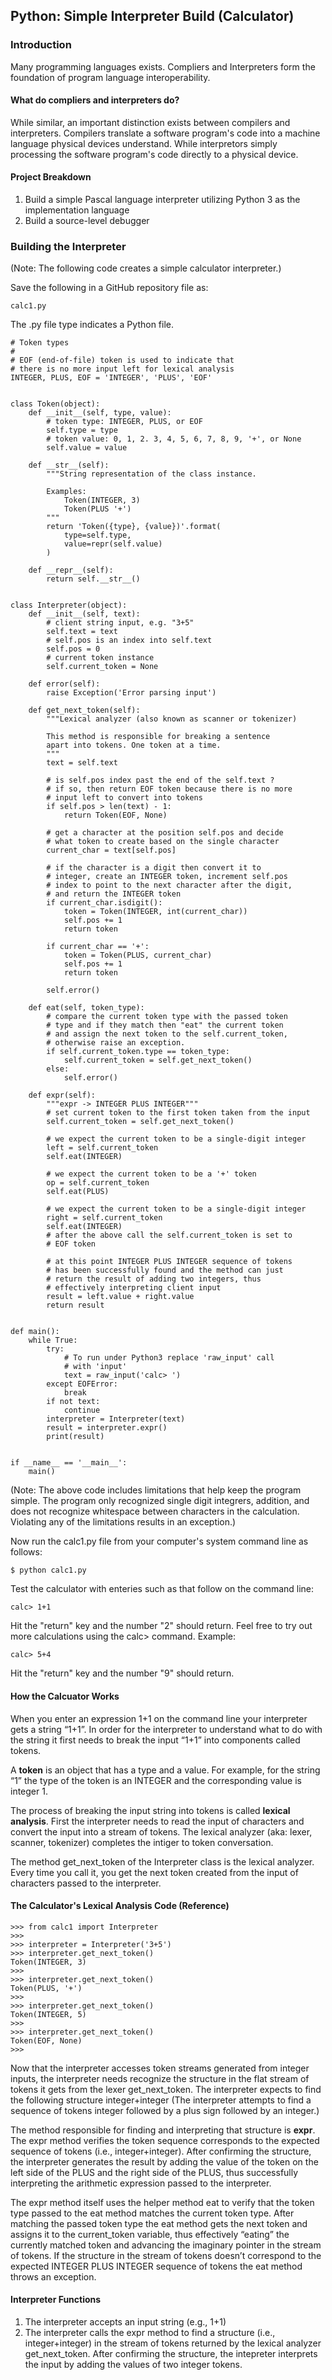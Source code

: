 

## Python: Simple Interpreter Build (Calculator)

### Introduction
Many programming languages exists. Compliers and Interpreters form the foundation of program language interoperability.

#### What do compliers and interpreters do?
While similar, an important distinction exists between compilers and interpreters. Compilers translate a software program's code into a machine language physical devices understand. While interpretors simply processing the software program's code directly to a physical device.

#### Project Breakdown
1. Build a simple Pascal language interpreter utilizing Python 3 as the implementation language
2. Build a source-level debugger

### Building the Interpreter
(Note: The following code creates a simple calculator interpreter.)

Save the following in a GitHub repository file as:

```
calc1.py
```

The .py file type indicates a Python file.

```
# Token types
#
# EOF (end-of-file) token is used to indicate that
# there is no more input left for lexical analysis
INTEGER, PLUS, EOF = 'INTEGER', 'PLUS', 'EOF'


class Token(object):
    def __init__(self, type, value):
        # token type: INTEGER, PLUS, or EOF
        self.type = type
        # token value: 0, 1, 2. 3, 4, 5, 6, 7, 8, 9, '+', or None
        self.value = value

    def __str__(self):
        """String representation of the class instance.

        Examples:
            Token(INTEGER, 3)
            Token(PLUS '+')
        """
        return 'Token({type}, {value})'.format(
            type=self.type,
            value=repr(self.value)
        )

    def __repr__(self):
        return self.__str__()


class Interpreter(object):
    def __init__(self, text):
        # client string input, e.g. "3+5"
        self.text = text
        # self.pos is an index into self.text
        self.pos = 0
        # current token instance
        self.current_token = None

    def error(self):
        raise Exception('Error parsing input')

    def get_next_token(self):
        """Lexical analyzer (also known as scanner or tokenizer)

        This method is responsible for breaking a sentence
        apart into tokens. One token at a time.
        """
        text = self.text

        # is self.pos index past the end of the self.text ?
        # if so, then return EOF token because there is no more
        # input left to convert into tokens
        if self.pos > len(text) - 1:
            return Token(EOF, None)

        # get a character at the position self.pos and decide
        # what token to create based on the single character
        current_char = text[self.pos]

        # if the character is a digit then convert it to
        # integer, create an INTEGER token, increment self.pos
        # index to point to the next character after the digit,
        # and return the INTEGER token
        if current_char.isdigit():
            token = Token(INTEGER, int(current_char))
            self.pos += 1
            return token

        if current_char == '+':
            token = Token(PLUS, current_char)
            self.pos += 1
            return token

        self.error()

    def eat(self, token_type):
        # compare the current token type with the passed token
        # type and if they match then "eat" the current token
        # and assign the next token to the self.current_token,
        # otherwise raise an exception.
        if self.current_token.type == token_type:
            self.current_token = self.get_next_token()
        else:
            self.error()

    def expr(self):
        """expr -> INTEGER PLUS INTEGER"""
        # set current token to the first token taken from the input
        self.current_token = self.get_next_token()

        # we expect the current token to be a single-digit integer
        left = self.current_token
        self.eat(INTEGER)

        # we expect the current token to be a '+' token
        op = self.current_token
        self.eat(PLUS)

        # we expect the current token to be a single-digit integer
        right = self.current_token
        self.eat(INTEGER)
        # after the above call the self.current_token is set to
        # EOF token

        # at this point INTEGER PLUS INTEGER sequence of tokens
        # has been successfully found and the method can just
        # return the result of adding two integers, thus
        # effectively interpreting client input
        result = left.value + right.value
        return result


def main():
    while True:
        try:
            # To run under Python3 replace 'raw_input' call
            # with 'input'
            text = raw_input('calc> ')
        except EOFError:
            break
        if not text:
            continue
        interpreter = Interpreter(text)
        result = interpreter.expr()
        print(result)


if __name__ == '__main__':
    main()
```

(Note: The above code includes limitations that help keep the program simple. The program only recognized single digit integrers, addition, and does not recognize whitespace between characters in the calculation. Violating any of the limitations results in an exception.)

Now run the calc1.py file from your computer's system command line as follows:

```
$ python calc1.py
```

Test the calculator with enteries such as that follow on the command line:

```
calc> 1+1
```
Hit the "return" key and the number "2" should return. Feel free to try out more calculations using the calc> command. Example:

```
calc> 5+4
```

Hit the "return" key and the number "9" should return.

#### How the Calcuator Works
When you enter an expression 1+1 on the command line your interpreter gets a string “1+1”. In order for the interpreter to understand what to do with the string it first needs to break the input “1+1” into components called tokens.

A __token__ is an object that has a type and a value. For example, for the string “1” the type of the token is an INTEGER and the corresponding value is integer 1.

The process of breaking the input string into tokens is called __lexical analysis__. First the interpreter needs to read the input of characters and convert the input into a stream of tokens. The lexical analyzer (aka: lexer, scanner, tokenizer) completes the intiger to token conversation.

The method get_next_token of the Interpreter class is the lexical analyzer. Every time you call it, you get the next token created from the input of characters passed to the interpreter.

#### The Calculator's Lexical Analysis Code (Reference)
```
>>> from calc1 import Interpreter
>>>
>>> interpreter = Interpreter('3+5')
>>> interpreter.get_next_token()
Token(INTEGER, 3)
>>>
>>> interpreter.get_next_token()
Token(PLUS, '+')
>>>
>>> interpreter.get_next_token()
Token(INTEGER, 5)
>>>
>>> interpreter.get_next_token()
Token(EOF, None)
>>>
```

Now that the interpreter accesses token streams generated from integer inputs, the interpreter needs recognize the structure in the flat stream of tokens it gets from the lexer get_next_token. The interpreter expects to find the following structure integer+integer (The interpreter attempts to find a sequence of tokens integer followed by a plus sign followed by an integer.)

The method responsible for finding and interpreting that structure is __expr__. The expr method verifies the token sequence corresponds to the expected sequence of tokens (i.e., integer+integer). After confirming the structure, the interpreter generates the result by adding the value of the token on the left side of the PLUS and the right side of the PLUS, thus successfully interpreting the arithmetic expression passed to the interpreter.

The expr method itself uses the helper method eat to verify that the token type passed to the eat method matches the current token type. After matching the passed token type the eat method gets the next token and assigns it to the current_token variable, thus effectively “eating” the currently matched token and advancing the imaginary pointer in the stream of tokens. If the structure in the stream of tokens doesn’t correspond to the expected INTEGER PLUS INTEGER sequence of tokens the eat method throws an exception.

#### Interpreter Functions

1. The interpreter accepts an input string (e.g., 1+1)
2. The interpreter calls the expr method to find a structure (i.e., integer+integer) in the stream of tokens returned by the lexical analyzer get_next_token. After confirming the structure, the intepreter interprets the input by adding the values of two integer tokens.
